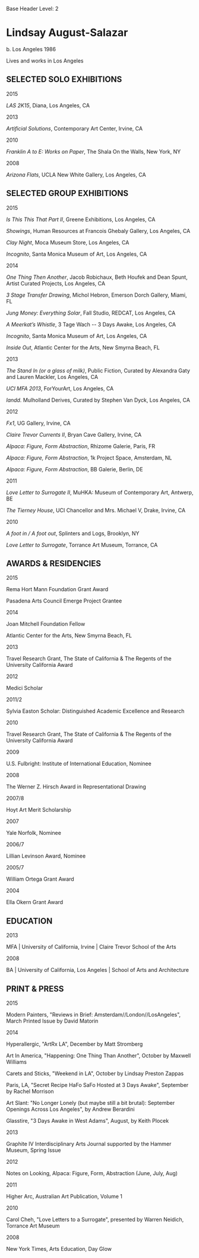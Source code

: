 Base Header Level: 2

Lindsay August-Salazar
======================

b. Los Angeles 1986

Lives and works in Los Angeles

## SELECTED SOLO EXHIBITIONS

<div markdown=1 class='year-exhibitions'>
  <div class='year'>2015</div>
  <div markdown=1 class='exhibitions'>

  *LAS 2K15*, Diana, Los Angeles, CA

  </div>
</div>

<div markdown=1 class='year-exhibitions'>
  <div class='year'>2013</div>
  <div markdown=1 class='exhibitions'>

  *Artificial Solutions*, Contemporary Art Center, Irvine, CA

  </div>
</div>

<div markdown=1 class='year-exhibitions'>
  <div class='year'>2010</div>
  <div markdown=1 class='exhibitions'>

  *Franklin A to E: Works on Paper*, The Shala On the Walls, New York, NY

  </div>
</div>

<div markdown=1 class='year-exhibitions'>
  <div class='year'>2008</div>
  <div markdown=1 class='exhibitions'>

  *Arizona Flats*, UCLA New White Gallery, Los Angeles, CA

  </div>
</div>

## SELECTED GROUP EXHIBITIONS

<div markdown=1 class='year-exhibitions'>
  <div class='year'>2015</div>
  <div markdown=1 class='exhibitions'>

  *Is This This That Part II*, Greene Exhibitions, Los Angeles, CA

  *Showings*, Human Resources at Francois Ghebaly Gallery, Los Angeles, CA

  *Clay Night*, Moca Museum Store, Los Angeles, CA

  *Incognito*, Santa Monica Museum of Art, Los Angeles, CA

  </div>
</div>

<div markdown=1 class='year-exhibitions'>
  <div class='year'>2014</div>
  <div markdown=1 class='exhibitions'>

  *One Thing Then Another*, Jacob Robichaux, Beth Houfek and Dean Spunt, Artist Curated Projects, Los Angeles, CA

  *3 Stage Transfer Drawing*, Michol Hebron, Emerson Dorch Gallery, Miami, FL

  *Jung Money: Everything Solar*, Fall Studio, REDCAT, Los Angeles, CA

  *A Meerkat’s Whistle*, 3 Tage Wach -- 3 Days Awake, Los Angeles, CA

  *Incognito*, Santa Monica Museum of Art, Los Angeles, CA

  *Inside Out*, Atlantic Center for the Arts, New Smyrna Beach, FL

  </div>
</div>

<div markdown=1 class='year-exhibitions'>
  <div class='year'>2013</div>
  <div markdown=1 class='exhibitions'>

  *The Stand In (or a glass of milk)*, Public Fiction, Curated by Alexandra Gaty and Lauren Mackler, Los Angeles, CA

  *UCI MFA 2013*, ForYourArt, Los Angeles, CA

  *landd.* Mulholland Derives, Curated by Stephen Van Dyck, Los Angeles, CA

  </div>
</div>

<div markdown=1 class='year-exhibitions'>
  <div class='year'>2012</div>
  <div markdown=1 class='exhibitions'>

  *Fx1*, UG Gallery, Irvine, CA

  *Claire Trevor Currents II*, Bryan Cave Gallery, Irvine, CA

  *Alpaca: Figure, Form Abstraction*, Rhizome Galerie, Paris, FR

  *Alpaca: Figure, Form Abstraction*, 1k Project Space, Amsterdam, NL

  *Alpaca: Figure, Form Abstraction*, BB Galerie, Berlin, DE

  </div>
</div>

<div markdown=1 class='year-exhibitions'>
  <div class='year'>2011</div>
  <div markdown=1 class='exhibitions'>

  *Love Letter to Surrogate II*, MuHKA: Museum of Contemporary Art, Antwerp, BE

  *The Tierney House*, UCI Chancellor and Mrs. Michael V, Drake, Irvine, CA

  </div>
</div>

<div markdown=1 class='year-exhibitions'>
  <div class='year'>2010</div>
  <div markdown=1 class='exhibitions'>

  *A foot in / A foot out*, Splinters and Logs, Brooklyn, NY

  *Love Letter to Surrogate*, Torrance Art Museum, Torrance, CA

  </div>
</div>

## AWARDS & RESIDENCIES

<div markdown=1 class='year-exhibitions'>
  <div class='year'>2015</div>
  <div markdown=1 class='exhibitions'>

  Rema Hort Mann Foundation Grant Award
  
  Pasadena Arts Council Emerge Project Grantee

  </div>
</div>
 
<div markdown=1 class='year-exhibitions'>
  <div class='year'>2014</div>
  <div markdown=1 class='exhibitions'>

  Joan Mitchell Foundation Fellow
  
  Atlantic Center for the Arts, New Smyrna Beach, FL

  </div>
</div>

<div markdown=1 class='year-exhibitions'>
  <div class='year'>2013</div>
  <div markdown=1 class='exhibitions'>

  Travel Research Grant, The State of California & The Regents of the University California Award

  </div>
</div>

<div markdown=1 class='year-exhibitions'>
  <div class='year'>2012</div>
  <div markdown=1 class='exhibitions'>

  Medici Scholar

  </div>
</div>

<div markdown=1 class='year-exhibitions'>
  <div class='year'>2011/2</div>
  <div markdown=1 class='exhibitions'>

  Sylvia Easton Scholar: Distinguished Academic Excellence and Research

  </div>
</div>

<div markdown=1 class='year-exhibitions'>
  <div class='year'>2010</div>
  <div markdown=1 class='exhibitions'>

  Travel Research Grant, The State of California & The Regents of the University	California Award

  </div>
</div>

<div markdown=1 class='year-exhibitions'>
  <div class='year'>2009</div>
  <div markdown=1 class='exhibitions'>

  U.S. Fulbright: Institute of International Education, Nominee

  </div>
</div>

<div markdown=1 class='year-exhibitions'>
  <div class='year'>2008</div>
  <div markdown=1 class='exhibitions'>

  The Werner Z. Hirsch Award in Representational Drawing

  </div>
</div>

<div markdown=1 class='year-exhibitions'>
  <div class='year'>2007/8</div>
  <div markdown=1 class='exhibitions'>

  Hoyt Art Merit Scholarship

  </div>
</div>

<div markdown=1 class='year-exhibitions'>
  <div class='year'>2007</div>
  <div markdown=1 class='exhibitions'>

  Yale Norfolk, Nominee

  </div>
</div>

<div markdown=1 class='year-exhibitions'>
  <div class='year'>2006/7</div>
  <div markdown=1 class='exhibitions'>

  Lillian Levinson Award, Nominee

  </div>
</div>

<div markdown=1 class='year-exhibitions'>
  <div class='year'>2005/7</div>
  <div markdown=1 class='exhibitions'>

  William Ortega Grant Award

  </div>
</div>

<div markdown=1 class='year-exhibitions'>
  <div class='year'>2004</div>
  <div markdown=1 class='exhibitions'>

  Ella Okern Grant Award

  </div>
</div>

## EDUCATION

<div markdown=1 class='year-exhibitions'>
  <div class='year'>2013</div>
  <div markdown=1 class='exhibitions'>

  MFA | University of California, Irvine | Claire Trevor School of the Arts

  </div>
</div>

<div markdown=1 class='year-exhibitions'>
  <div class='year'>2008</div>
  <div markdown=1 class='exhibitions'>

  BA | University of California, Los Angeles | School of Arts and Architecture

  </div>
</div>

## PRINT & PRESS

<div markdown=1 class='year-exhibitions'>
  <div class='year'>2015</div>
  <div markdown=1 class='exhibitions'>

  Modern Painters, "Reviews in Brief: Amsterdam//London//LosAngeles", March Printed Issue by David Matorin

  </div>
</div>

<div markdown=1 class='year-exhibitions'>
  <div class='year'>2014</div>
  <div markdown=1 class='exhibitions'>

  Hyperallergic, "ArtRx LA", December by Matt Stromberg

  Art In America, "Happening: One Thing Than Another", October by Maxwell	Williams
  
  Carets and Sticks, "Weekend in LA", October by Lindsay Preston Zappas
  
  Paris, LA, "Secret Recipe HaFo SaFo Hosted at 3 Days Awake", September by Rachel Morrison
  
  Art Slant: "No Longer Lonely (but maybe still a bit brutal): September Openings Across Los Angeles", by Andrew Berardini
  
  Glasstire, "3 Days Awake in West Adams", August, by Keith Plocek

  </div>
</div>

<div markdown=1 class='year-exhibitions'>
  <div class='year'>2013</div>
  <div markdown=1 class='exhibitions'>

  Graphite IV Interdisciplinary Arts Journal supported by the Hammer Museum, Spring Issue

  </div>
</div>

<div markdown=1 class='year-exhibitions'>
  <div class='year'>2012</div>
  <div markdown=1 class='exhibitions'>

  Notes on Looking, Alpaca: Figure, Form, Abstraction (June, July, Aug)

  </div>
</div>

<div markdown=1 class='year-exhibitions'>
  <div class='year'>2011</div>
  <div markdown=1 class='exhibitions'>

  Higher Arc, Australian Art Publication, Volume 1

  </div>
</div>

<div markdown=1 class='year-exhibitions'>
  <div class='year'>2010</div>
  <div markdown=1 class='exhibitions'>

  Carol Cheh, "Love Letters to a Surrogate", presented by Warren Neidich, Torrance Art Museum

  </div>
</div>

<div markdown=1 class='year-exhibitions'>
  <div class='year'>2008</div>
  <div markdown=1 class='exhibitions'>

  New York Times, Arts Education, Day Glow

  </div>
</div>

